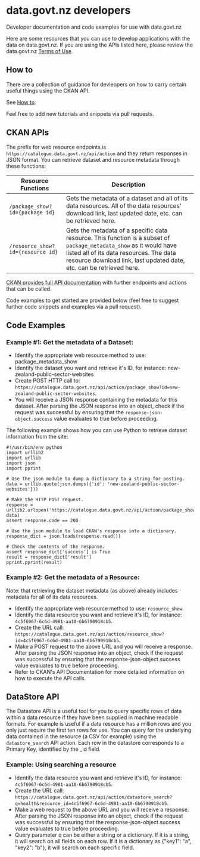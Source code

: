 # data.govt.nz developers
Developer documentation and code examples for use with data.govt.nz

Here are some resources that you can use to develop applications with the data on data.govt.nz. If you are using the APIs listed here, please review the data.govt.nz [Terms of Use](https://www.data.govt.nz/terms-of-use/).

## How to
There are a collection of guidance for devleopers on how to carry certain useful things using the CKAN API.

See [How to](https://github.com/data-govt-nz/developers/tree/master/how-to).

Feel free to add new tutorials and snippets via pull requests.

## CKAN APIs
The prefix for web resource endpoints is `https://catalogue.data.govt.nz/api/action` and they return responses in JSON format. You can retrieve dataset and resource metadata through these functions:

|Resource Functions | Description |
|---|---|
|`/package_show?id={package id}`|Gets the metadata of a dataset and all of its data resources. All of the data resources' download link, last updated date, etc. can be retrieved here.|
|`/resource_show?id={resource id}`|Gets the metadata of a specific data resource. This function is a subset of `package_metadata_show` as it would have listed all of its data resources. The data resource download link, last updated date, etc. can be retrieved here.|

[CKAN provides full API documentation](http://docs.ckan.org/en/latest/api/index.html) with further endpoints and actions that can be called.

Code examples to get started are provided below (feel free to suggest further code snippets and examples via a pull request).

## Code Examples


### Example #1: Get the metadata of a Dataset:

 - Identify the appropriate web resource method to use: package_metadata_show
 - Identify the dataset you want and retrieve it's ID, for instance: new-zealand-public-sector-websites
 - Create POST HTTP call to: `https://catalogue.data.govt.nz/api/action/package_show?id=new-zealand-public-sector-websites`.
 - You will receive a JSON response containing the metadata for this dataset. After parsing the JSON response into an object, check if the request was successful by ensuring that the `response-json-object.success` value evaluates to true before proceeding.

The following example shows how you can use Python to retrieve dataset information from the site:

```
#!/usr/bin/env python
import urllib2
import urllib
import json
import pprint

# Use the json module to dump a dictionary to a string for posting.
data = urllib.quote(json.dumps({'id': 'new-zealand-public-sector-websites'}))

# Make the HTTP POST request.
response = urllib2.urlopen('https://catalogue.data.govt.nz/api/action/package_show', data)
assert response.code == 200

# Use the json module to load CKAN's response into a dictionary.
response_dict = json.loads(response.read())

# Check the contents of the response.
assert response_dict['success'] is True
result = response_dict['result']
pprint.pprint(result)
```
    
### Example #2: Get the metadata of a Resource:

Note: that retrieving the dataset metadata (as above) already includes metadata for all of its data resources.

 - Identify the appropriate web resource method to use: `resource_show`.
 - Identify the data resource you want and retrieve it's ID, for instance: `4c5f6967-6c6d-4981-aa10-6b6790918cb5`.
 - Create the URL call: `https://catalogue.data.govt.nz/api/action/resource_show?id=4c5f6967-6c6d-4981-aa10-6b6790918cb5`.
 - Make a POST request to the above URL and you will receive a response. After parsing the JSON response into an object, check if the request was successful by ensuring that the response-json-object.success value evaluates to true before proceeding.
 - Refer to CKAN's API Documentation for more detailed information on how to execute the API calls.

## DataStore API
The Datastore API is a useful tool for you to query specific rows of data within a data resource if they have been supplied in machine readable formats. For example is useful if a data resource has a million rows and you only just require the first ten rows for use. You can query for the underlying data contained in the resource (a CSV for example) using the `datastore_search` API action. Each row in the datastore corresponds to a Primary Key, identified by the _id field.

### Example: Using searching a resource

 - Identify the data resource you want and retrieve it's ID, for instance: `4c5f6967-6c6d-4981-aa10-6b6790918cb5`.
 - Create the URL call: `https://catalogue.data.govt.nz/api/action/datastore_search?q=health&resource_id=4c5f6967-6c6d-4981-aa10-6b6790918cb5`.
 - Make a web request to the above URL and you will receive a response. After parsing the JSON response into an object, check if the request was successful by ensuring that the response-json-object.success value evaluates to true before proceeding.
 - Query parameter q can be either a string or a dictionary. If it is a string, it will search on all fields on each row. If it is a dictionary as {"key1": "a", "key2": "b"}, it will search on each specific field.
